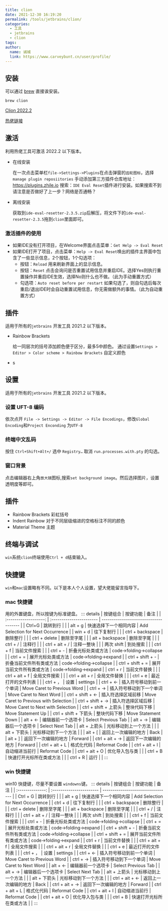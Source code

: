 ```yaml
---
title: clion
date: 2021-12-30 16:19:20
permalink: /tools/jetbrains/clion/
categories: 
  - 工具
  - jetbrains
  - clion
tags: 
author: 
  name: 诚城
  link: https://www.carveybunt.cn/user/profile/
---
```

## 安装
可以通过 [brew](../../mac/01.brew.md) 直接诶安装。

```sh
brew clion
```

[Clion 2022.2](https://www.jetbrains.com/clion/download/download-thanks.html?platform=mac)


[热佬链接 ](https://3.jetbra.in/)
## 激活
利用热佬工具可激活 2022.2 以下版本。

- 在线安装
  
  在一次点击菜单栏`file->Settings->Plugins`在点击弹窗的`齿轮图标`，选择`manage plugin reposiitories` 手动添加第三方插件仓库地址：https://plugins.zhile.io
搜索：`IDE Eval Reset`插件进行安装。如果搜索不到请注意是否做好了上一步？网络是否通畅？
- 离线安装
  
  获取到`ide-eval-resetter-2.3.5.zip`后解压，将文件下的`ide-eval-resetter-2.3.5`拖到`clion`里面即可。
### 激活插件的使用
- 如果IDE没有打开项目，在Welcome界面点击菜单：`Get Help -> Eval Reset`
- 如果IDE打开了项目，点击菜单：`Help -> Eval Reset`唤出的插件主界面中包含了一些显示信息，2个按钮，1个勾选项：
    - 按钮：`Reload` 用来刷新界面上的显示信息。
    - 按钮：`Reset` 点击会询问是否重置试用信息并重启IDE。选择Yes则执行重置操作并重启IDE生效，选择No则什么也不做。（此为手动重置方式）
    - 勾选项：`Auto reset before per restart` 如果勾选了，则自勾选后每次重启/退出IDE时会自动重置试用信息，你无需做额外的事情。（此为自动重置方式）

## 插件
适用于所有的`jetbrains` 开发工具 2021.2 以下版本。
- Rainbow Brackets
  
  给一同层次的括号添加颜色便于区分，最多5中颜色。
  通过设置`Settings > Editor > Color scheme > Rainbow Brackets` 自定义颜色
-    s
## 设置
适用于所有的`jetbrains` 开发工具 2021.2 以下版本。
### 设置 UFT-8 编码
依次点开 `File -> Settings -> Editor -> File Encodings`，修改`Global Encoding`和`Project Enconding` 为`UTF-8`
### 终端中文乱码
按住 `Ctrl+Shift+Alt+/` 选中 `Registry…` 取消 `run.processes.with.pty` 的勾选。
### 窗口背景
点击编辑器右上角`放大镜`图标,搜索`set background image`。然后选择图片，设置透明度等即可。
## 插件
 - Rainbow Brackets 彩虹括号
 - Indent Rainbow 对于不同层级缩进的空格标注不同的颜色
 - Material Theme 主题
## 终端与调试
`win`系统`clion`终端使用`Ctrl + d`结束输入。
## 快捷键
`win`和`mac`设置略有不同。以下是本人个人设置，望大佬能留言指导下。
### mac 快捷键
用的外置键盘，所以按键为标准键盘。
::: details
|       按键组合        | 按键功能                 | 备注                                  |
| :-------------------: | :----------------------- | ------------------------------------- |
|        Ctrl+G         | 跳转到行                 |                                       |
|        alt + g        | 快速选择下一个相同内容   | Add Selection for Next Occurrence     |
|        win + d        | 往下复制行               |                                       |
|   ctrl + backspace    | 删除整行                 |                                       |
|     ctrl + delete     | 删除至字尾               |                                       |
|    ait + backspace    | 删除至字尾               |                                       |
|       ctrl + /        | 注释行                   |                                       |
|    ctrl + ait + /     | 注释一整块               |                                       |
|      两次 shift       | 到处搜索                 |                                       |
|       ctrl + f        | 当前文件搜索             |                                       |
|       ctrl + -        | 折叠光标处类或方法       | code->folding->collapse               |
|       ctrl + =        | 展开光标处类或方法       | code->folding->expand                 |
|   ctrl + shift + -    | 折叠当前文件所有类或方法 | code->folding->collapse               |
|   ctrl + shift + =    | 展开当前文件所有类或方法 | code->folding->expand                 |
|       ctrl + r        | 当前文件替换             |                                       |
|    ctrl + ait  + f    | 全局文件搜索             |                                       |
|    ctrl + ait  + r    | 全局文件替换             |                                       |
|       ctrl + e        | 最近打开的文件列表       |                                       |
|       ctrl + ，       | 设置                     | settings                              |
|       ctrl + <-       | 插入符号移动到前一个单词 | Move Caret to Previous Word           |
|       ctrl + ->       | 插入符号移动到下一个单词 | Move Caret to Next Word               |
|   ctrl + shift + <-   | 插入符选择区域前移       | Move Caret to Previous with Selection |
|   ctrl + shift + ->   | 插入符选择区域后移       | Move Caret to Next with Selection     |
| ctrl + shift + 上箭头 | 整块代码下移             | Move Statement Up                     |
| ctrl + shift + 下箭头 | 整块代码下移             | Move Statement Down                   |
|       alt + <-        | 编辑器前一个选项卡       | Select Previous Tab                   |
|       alt + ->        | 编辑器后一个选项卡       | Select Next Tab                       |
|     alt + 上箭头      | 光标移动到上一个方法     |                                       |
|     alt + 下箭头      | 光标移动到下一个方法     |                                       |
|        ait + [        | 返回上一次编辑的地方     | Back                                  |
|        ait + ]        | 返回下一次编辑的地方     | Forward                               |
|    ctrl + ait + ->    | 返回下一次编辑的地方     | Forward                               |
|    ctrl + ait + L     | 格式化代码               | Reformat Code                         |
|    ctrl + ait + I     | 自动缩进当前行           | Reformat Code                         |
|    ctrl + ait + O     | 优化导入包与类           |                                       |
|       ctrl + B        | 快速打开光标所在类或方法 |                                       |
|       ctrl + R        | 运行                     |                                       |
:::
### win 快捷键
win10 快捷键，尽量不要设置 `windowns`键。
::: details
|     按键组合     | 按键功能                 | 备注                              |
| :--------------: | :----------------------- | --------------------------------- |
|     Ctrl + G     | 跳转到行                 |                                   |
|     alt + g      | 快速选择下一个相同内容   | Add Selection for Next Occurrence |
|     ctrl + d     | 往下复制行               |                                   |
| ctrl + backspace | 删除整行                 |                                   |
|  ctrl + delete   | 删除至字尾               |                                   |
| ait + backspace  | 删除至字尾               |                                   |
|     ctrl + /     | 注释行                   |                                   |
|  ctrl + ait + /  | 注释一整块               |                                   |
|    两次 shift    | 到处搜索                 |                                   |
|     ctrl + f     | 当前文件搜索             |                                   |
|     ctrl + -     | 折叠光标处类或方法       | code->folding->collapse           |
|     ctrl + =     | 展开光标处类或方法       | code->folding->expand             |
| ctrl + shift + - | 折叠当前文件所有类或方法 | code->folding->collapse           |
| ctrl + shift + = | 展开当前文件所有类或方法 | code->folding->expand             |
|     ctrl + r     | 当前文件替换             |                                   |
| ctrl + ait  + f  | 全局文件搜索             |                                   |
| ctrl + ait  + r  | 全局文件替换             |                                   |
|     ctrl + e     | 最近打开的文件列表       |                                   |
|    ctrl + ，     | 设置                     | settings                          |
|    ctrl + <-     | 插入符号移动到前一个单词 | Move Caret to Previous Word       |
|    ctrl + ->     | 插入符号移动到下一个单词 | Move Caret to Next Word           |
|     alt + <-     | 编辑器前一个选项卡       | Select Previous Tab               |
|     alt + ->     | 编辑器后一个选项卡       | Select Next Tab                   |
|   alt + 上箭头   | 光标移动到上一个方法     |                                   |
|   alt + 下箭头   | 光标移动到下一个方法     |                                   |
| ctrl + ait + <-  | 返回上一次编辑的地方     | Back                              |
| ctrl + ait + ->  | 返回下一次编辑的地方     | Forward                           |
|  ctrl + ait + L  | 格式化代码               | Reformat Code                     |
|  ctrl + ait + I  | 自动缩进当前行           | Reformat Code                     |
|  ctrl + ait + O  | 优化导入包与类           |                                   |
|     ctrl + B     | 快速打开光标所在类或方法 |                                   |
:::


